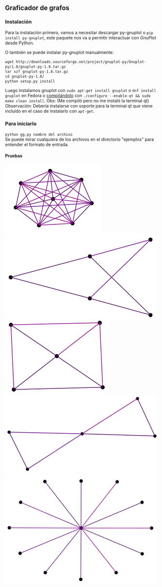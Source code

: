 ## Graficador de grafos

### Instalación
Para la instalación primero, vamos a necesitar descargar py-gnuplot o `pip install py-gnuplot`, este paquete nos
va a permitir interactuar con *GnuPlot* desde Python.   

O también se puede instalar py-gnuplot manualmente:
```
wget http://downloads.sourceforge.net/project/gnuplot-py/Gnuplot-py/1.8/gnuplot-py-1.8.tar.gz
tar xzf gnuplot-py-1.8.tar.gz
cd gnuplot-py-1.8/
python setup.py install
```
Luego instalamos gnuplot con `sudo apt-get install gnuplot` o `dnf install gnuplot` en Fedora
o [compilándolo](https://sourceforge.net/projects/gnuplot/files/gnuplot/) con `./configure --enable-qt && sudo make clean install`.  Obs: (Me compiló pero no me instaló la terminal qt)
Observación: Debería instalarse con soporte para la terminal qt que viene incluído en el caso de instalarlo con `apt-get`.

### Para iniciarlo
`python gg.py nombre del archivo`  
Se puede mirar cualquiera de los archivos en el directorio "ejemplos" para entender el formato de entrada.

#### Pruebas
![alt text](/img/k8.png)
![alt text](/img/k2-3.png)  
![alt text](/img/r4.png)
![alt text](/img/butterfly.png)  
![alt text](/img/k1-12.png)
